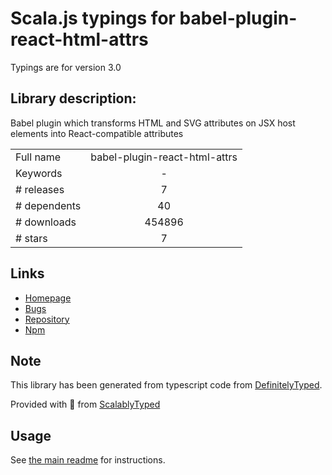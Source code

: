 
# Scala.js typings for babel-plugin-react-html-attrs

Typings are for version 3.0

## Library description:
Babel plugin which transforms HTML and SVG attributes on JSX host elements into React-compatible attributes

|                    |                 |
| ------------------ | :-------------: |
| Full name          | babel-plugin-react-html-attrs |
| Keywords           | - |
| # releases         | 7 |
| # dependents       | 40 |
| # downloads        | 454896 |
| # stars            | 7 |

## Links
- [Homepage](https://github.com/insin/babel-plugin-react-html-attrs#readme)
- [Bugs](https://github.com/insin/babel-plugin-react-html-attrs/issues)
- [Repository](https://github.com/insin/babel-plugin-react-html-attrs)
- [Npm](https://www.npmjs.com/package/babel-plugin-react-html-attrs)
    


## Note
This library has been generated from typescript code from [DefinitelyTyped](https://definitelytyped.org).

Provided with :purple_heart: from [ScalablyTyped](https://github.com/oyvindberg/ScalablyTyped)

## Usage
See [the main readme](../../readme.md) for instructions.


